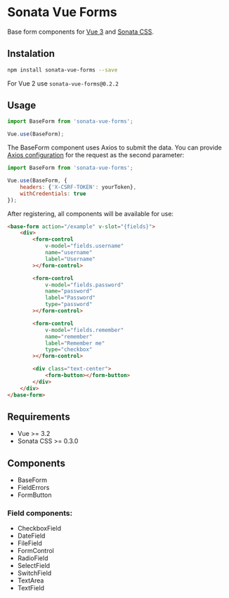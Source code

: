 # Sonata Vue Forms

Base form components for [Vue 3](https://vuejs.org) and [Sonata CSS](https://github.com/alexcandelas/sonata).

## Instalation
```sh
npm install sonata-vue-forms --save
```

For Vue 2 use `sonata-vue-forms@0.2.2`


## Usage
```js
import BaseForm from 'sonata-vue-forms';

Vue.use(BaseForm);
```

The BaseForm component uses Axios to submit the data. You can provide [Axios configuration](https://github.com/axios/axios#request-config) for the request as the second parameter:

```js
import BaseForm from 'sonata-vue-forms';

Vue.use(BaseForm, {
    headers: {'X-CSRF-TOKEN': yourToken},
    withCredentials: true
});
```


After registering, all components will be available for use:

```html
<base-form action="/example" v-slot="{fields}">
    <div>
        <form-control
            v-model="fields.username"
            name="username"
            label="Username"
        ></form-control>

        <form-control
            v-model="fields.password"
            name="password"
            label="Password"
            type="password"
        ></form-control>

        <form-control
            v-model="fields.remember"
            name="remember"
            label="Remember me"
            type="checkbox"
        ></form-control>

        <div class="text-center">
            <form-button></form-button>
        </div>
    </div>
</base-form>
```

## Requirements
- Vue >= 3.2
- Sonata CSS >= 0.3.0

## Components
- BaseForm
- FieldErrors
- FormButton

### Field components:
- CheckboxField
- DateField
- FileField
- FormControl
- RadioField
- SelectField
- SwitchField
- TextArea
- TextField
